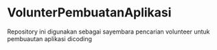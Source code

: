 # VolunterPembuatanAplikasi
Repository ini digunakan sebagai sayembara pencarian volunteer untuk pembuautan aplikasi dicoding
